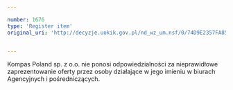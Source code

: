 ```yaml
---

number: 1676
type: 'Register item'
original_uri: 'http://decyzje.uokik.gov.pl/nd_wz_um.nsf/0/74D9E2357FA85D7EC125763A002D7177?OpenDocument'


---
```


Kompas Poland sp. z o.o. nie ponosi odpowiedzialności za nieprawidłowe zaprezentowanie oferty przez osoby działające w jego imieniu w biurach Agencyjnych i pośredniczących.
